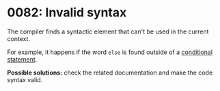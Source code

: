 # 0082: Invalid syntax

The compiler finds a syntactic element that can't be used in the current context. 

For example, it happens if the word `else` is found outside of a [conditional statement](../../coding/conditions.md#high-level-constructs).

**Possible solutions:** check the related documentation and make the code syntax valid. 

